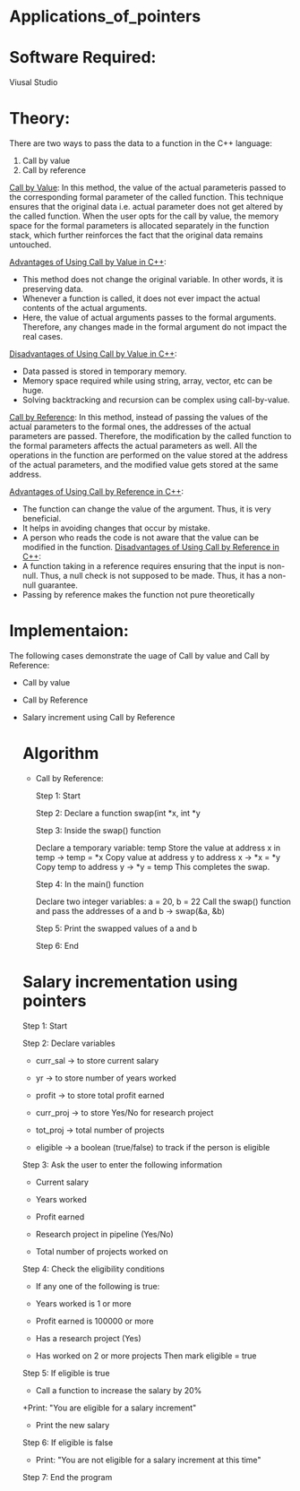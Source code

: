 # Applications_of_pointers
# Software Required:
Viusal Studio
# Theory:
There are two ways to pass the data to a function in the C++ language:
1. Call by value
2. Call by reference

<ins>Call by Value</ins>:
In this method, the value of the actual parameteris passed to the corresponding formal parameter of the called function. This technique ensures that the original data i.e. actual parameter does not get altered by the called function.
When the user opts for the call by value, the memory space for the formal parameters is allocated separately in the function stack, which further reinforces the fact that the original data remains untouched.

<ins>Advantages of Using Call by Value in C++</ins>:
+ This method does not change the original variable. In other words, it is preserving data.
+ Whenever a function is called, it does not ever impact the actual contents of the actual arguments.
+ Here, the value of actual arguments passes to the formal arguments. Therefore, any changes made in the formal argument do not impact the real cases.

<ins>Disadvantages of Using Call by Value in C++</ins>:
+ Data passed is stored in temporary memory.
+ Memory space required while using string, array, vector, etc can be huge.
+ Solving backtracking and recursion can be complex using call-by-value.

<ins>Call by Reference</ins>:
In this method, instead of passing the values of the actual parameters to the formal ones, the addresses of the actual parameters are passed. Therefore, the modification by the called function to the formal parameters affects the actual parameters as well.
All the operations in the function are performed on the value stored at the address of the actual parameters, and the modified value gets stored at the same address.

<ins>Advantages of Using Call by Reference in C++</ins>:
+ The function can change the value of the argument. Thus, it is very beneficial.
+ It helps in avoiding changes that occur by mistake.
+ A person who reads the code is not aware that the value can be modified in the function.
<ins>Disadvantages of Using Call by Reference in C++</ins>:
+ A function taking in a reference requires ensuring that the input is non-null. Thus, a null check is not supposed to be made. Thus, it has a non-null guarantee.
+ Passing by reference makes the function not pure theoretically

# Implementaion:
The following cases demonstrate the uage of Call by value and Call by Reference:
+ Call by value
+ Call by Reference
+ Salary increment using Call by Reference

  # Algorithm
  + Call by Reference:
    
    Step 1: Start
    
    Step 2: Declare a function swap(int *x, int *y
    
    Step 3: Inside the swap() function
    
      Declare a temporary variable: temp
      Store the value at address x in temp → temp = *x
      Copy value at address y to address x → *x = *y
      Copy temp to address y → *y = temp
      This completes the swap.

    Step 4: In the main() function
    
    Declare two integer variables: a = 20, b = 22
    Call the swap() function and pass the addresses of a and b → swap(&a, &b)

    Step 5: Print the swapped values of a and b
    
    Step 6: End

   # Salary incrementation using pointers

    Step 1: Start
  
    Step 2: Declare variables

     + curr_sal → to store current salary

     + yr → to store number of years worked

     + profit → to store total profit earned

     + curr_proj → to store Yes/No for research project

     + tot_proj → total number of projects

     + eligible → a boolean (true/false) to track if the person is eligible

    Step 3: Ask the user to enter the following information

     + Current salary

     + Years worked

     + Profit earned

     + Research project in pipeline (Yes/No)

     + Total number of projects worked on

    Step 4: Check the eligibility conditions

     + If any one of the following is true:

     + Years worked is 1 or more

     + Profit earned is 100000 or more

     + Has a research project (Yes)

     + Has worked on 2 or more projects
        Then mark eligible = true

    Step 5: If eligible is true

     + Call a function to increase the salary by 20%

     +Print: "You are eligible for a salary increment"

     + Print the new salary

    Step 6: If eligible is false

     + Print: "You are not eligible for a salary increment at this time"

    Step 7: End the program
    
